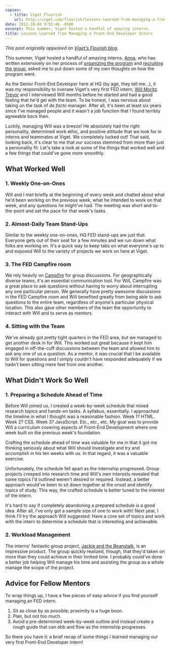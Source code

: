 ```yaml
---
copies:
  - title: Viget Flourish
    url: http://viget.com/flourish/lessons-learned-from-managing-a-front-end-developer-intern
date: 2012-10-08 9:55:46 -0500
excerpt: This summer, Viget hosted a handful of amazing interns.
title: Lessons Learned from Managing a Front-End Developer Intern
---
```


_This post originally appeared on [Viget's Flourish blog](http://viget.com/flourish/lessons-learned-from-managing-a-front-end-developer-intern)._

This summer, Viget hosted a handful of amazing interns. [Anna](http://viget.com/about/team/alewis), who has written extensively on her process of [organizing the program](http://viget.com/flourish/how-to-start-an-internship-program) and [recruiting the group](http://viget.com/flourish/the-numbers-behind-internship-recruiting-infographic), asked me to put down some of my own thoughts on how the program went.

As the Senior Front-End Developer here at HQ (by age, they tell me…), it was my responsibility to oversee Viget's very first FED intern, [Will Moritz](https://twitter.com/willthefirst). [Trevor](http://viget.com/about/team/tdavis) and I interviewed Will months before he started and had a good feeling that he'd gel with the team. To be honest, I was nervous about taking on the task of _de facto_ manager. After all, it's been at least six years since I've managed people and it wasn't a job function that I found terribly agreeable back then.

Luckily, managing Will was a breeze! He absolutely had the right personality, determined work ethic, and positive attitude that we look for in interns and teammates at Viget. We completely lucked out! That said, looking back, it's clear to me that our success stemmed from more than just a personality fit. Let's take a look at some of the things that worked well and a few things that could've gone more smoothly.


## What Worked Well

### 1. Weekly One-on-Ones

Will and I met briefly at the beginning of every week and chatted about what he'd been working on the previous week, what he intended to work on that week, and any questions he might've had. The meeting was short and to-the-point and set the pace for that week's tasks.

### 2. Almost-Daily Team Stand-Ups

Similar to the weekly one-on-ones, HQ FED stand-ups are just that. Everyone gets out of their seat for a few minutes and we run down what folks are working on. It's a quick way to keep tabs on what everyone's up to and exposed Will to the variety of projects we work on here at Viget.

### 3. The FED Campfire room

We rely heavily on [Campfire](http://viget.com/extend/campfire-culture) for group discussions. For geographically diverse teams, it's an essential communication tool. For Will, Campfire was a great place to ask questions without having to worry about interrupting any one particular person. We generally have pretty awesome discussions in the FED Campfire room and Will benefited greatly from being able to ask questions to the entire team, regardless of anyone's particular physical location. This also gave other members of the team the opportunity to interact with Will and to serve as mentors.

### 4. Sitting with the Team

We've already got pretty tight quarters in the FED area, but we managed to get another desk in for Will. This worked out great because it kept him engaged in off-the-cuff discussions between the team and allowed him to ask any one of us a question. As a mentor, it was crucial that I be available to Will for questions and I simply couldn't have responded adequately if we hadn't been sitting mere feet from one another.


## What Didn't Work So Well

### 1. Preparing a Schedule Ahead of Time

Before Will joined us, I created a week-by-week schedule that mixed research topics and hands-on tasks. A syllabus, essentially. I approached the timeline in what I thought was a reasonable fashion. Week 1? HTML. Week 2? CSS. Week 3? JavaScript. Etc., etc., etc. My goal was to provide Will a curriculum covering aspects of Front-End Development where one week built on the previous week's foundation.

Crafting the schedule ahead of time was valuable for me in that it got me thinking seriously about what Will should investigate and try and accomplish in his ten weeks with us. In that regard, it was a valuable exercise.

Unfortunately, the schedule fell apart as the internship progressed. Group projects creeped into research time and Will's own interests revealed that some topics I'd outlined weren't desired or required. Instead, a better approach would've been to sit down together at the onset and identify topics of study. This way, the crafted schedule is better tuned to the interest of the intern.

It's hard to say if completely abandoning a prepared schedule is a good idea. After all, I've only got a sample size of one to work with! Next year, I think I'll try the approach Will suggested: Have a core set of topics and work with the intern to determine a schedule that is interesting and achievable.

### 2. Workload Management

The interns' fantastic group project, [Jackie and the Beanstalk](http://viget.com/flourish/jackie-and-the-beanstalk-the-interns-version), is an impressive product. The group quickly realized, though, that they'd taken on more than they could achieve in their limited time. I probably could've done a better job helping Will manage his time and assisting the group as a whole manage the scope of the project.


## Advice for Fellow Mentors

To wrap things up, I have a few pieces of easy advice if you find yourself managing an FED intern.

1. Sit as close by as possible; proximity is a huge boon.
2. Plan, but not too much.
3. Avoid a pre-determined week-by-week outline and instead create a rough guide that can ebb and flow as the internship progresses.

So there you have it: a brief recap of some things I learned managing our very first Front-End Developer intern!